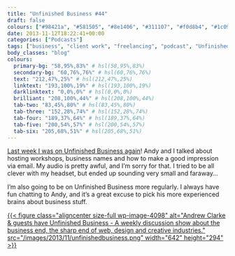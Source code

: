 ```yaml
---
title: "Unfinished Business #44"
draft: false
colours: ["#98421a", "#581505", "#8e1406", "#311107", "#f0d8b4", "#1c0903", "#d5c9bf"]
date: 2013-11-12T18:22:41+00:00
categories: ["Podcasts"]
tags: ["business", "client work", "freelancing", "podcast", "Unfinished Business", "workshops"]
body_classes: "blog"
colours:
  primary-bg: "58,95%,83%" # hsl(58,95%,83%)
  secondary-bg: "60,76%,76%" # hsl(60,76%,76%)
  text: "212,47%,25%" # hsl(212,47%,25%)
  linktext: "193,100%,19%" # hsl(193,100%,19%)
  darklinktext: "0,0%,0%" # hsl(0,0%,0%)
  brilliant: "208,100%,44%" # hsl(208,100%,44%)
  tab-two: "83,45%,80%" # hsl(83,45%,80%)
  tab-three: "152,28%,74%" # hsl(152,28%,74%)
  tab-four: "189,37%,64%" # hsl(189,37%,64%)
  tab-five: "200,54%,57%" # hsl(200,54%,57%)
  tab-six: "205,68%,51%" # hsl(205,68%,51%)
---
```


[Last week I was on Unfinished Business again](http://unfinished.bz/44)! Andy and I talked about hosting workshops, business names and how to make a good impression via email. My audio is pretty awful, and I’m sorry for that. I tried to be all clever with my headset, but ended up sounding very small and faraway…

I’m also going to be on Unfinished Business more regularly. I always have fun chatting to Andy, and it’s a great excuse to pick his more experienced brains about business stuff.

[{{< figure class="aligncenter size-full wp-image-4098" alt="Andrew Clarke &amp; guests have Unfinished Business - A weekly discussion show about the business end, the sharp end of web, design and creative industries." src="/images/2013/11/unfinishedbusiness.png" width="642" height="294" >}}](http://unfinished.bz/44)

	